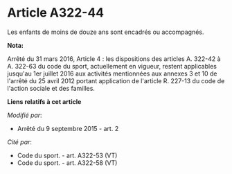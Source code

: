 # Article A322-44

Les enfants de moins de douze ans sont encadrés ou accompagnés.

**Nota:**

Arrêté du 31 mars 2016, Article 4 :  les dispositions des articles A. 322-42 à A. 322-63 du code du sport, actuellement en
vigueur, restent applicables jusqu'au 1er juillet 2016 aux activités mentionnées aux annexes 3 et 10 de l'arrêté du 25 avril
2012 portant application de l'article R. 227-13 du code de l'action sociale et des familles.

**Liens relatifs à cet article**

_Modifié par_:

  - Arrêté du 9 septembre 2015 - art. 2

_Cité par_:

  - Code du sport. - art. A322-53 (VT)
  - Code du sport. - art. A322-58 (VT)
